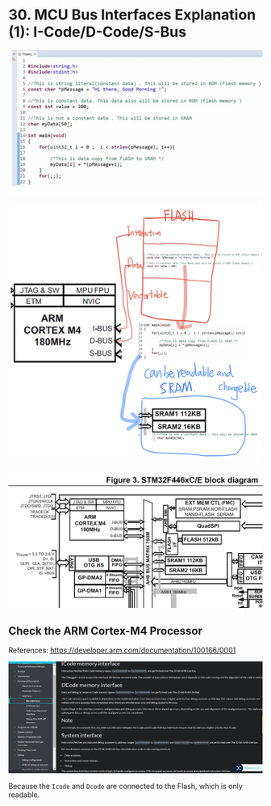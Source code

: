 # 30. MCU Bus Interfaces Explanation (1): I-Code/D-Code/S-Bus



![01](https://github.com/knightsummon/Mastering-Microcontroller-and-Embedded-Driver-Development/blob/main/8.%20MCU%20Bus%20Interface/30.%20MCU%20Bus%20Interfaces%20Explanation%20(1)%20I-CodeD-CodeS-Bus.assets/01.jpg)

![02](https://github.com/knightsummon/Mastering-Microcontroller-and-Embedded-Driver-Development/blob/main/8.%20MCU%20Bus%20Interface/30.%20MCU%20Bus%20Interfaces%20Explanation%20(1)%20I-CodeD-CodeS-Bus.assets/02.jpg)

![03](https://github.com/knightsummon/Mastering-Microcontroller-and-Embedded-Driver-Development/blob/main/8.%20MCU%20Bus%20Interface/30.%20MCU%20Bus%20Interfaces%20Explanation%20(1)%20I-CodeD-CodeS-Bus.assets/03.jpg)

## Check the ARM Cortex-M4 Processor

References: https://developer.arm.com/documentation/100166/0001

![04](https://github.com/knightsummon/Mastering-Microcontroller-and-Embedded-Driver-Development/blob/main/8.%20MCU%20Bus%20Interface/30.%20MCU%20Bus%20Interfaces%20Explanation%20(1)%20I-CodeD-CodeS-Bus.assets/04.jpg)

Because the `Icode` and `Dcode` are connected to the Flash, which is only readable.
